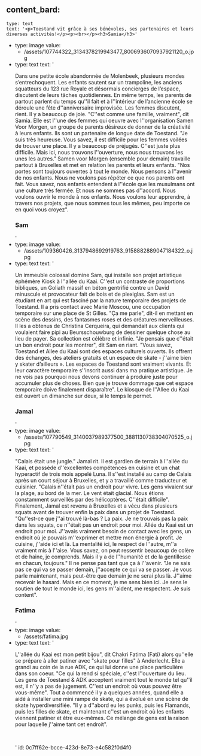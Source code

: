 content_bard:
  -
    type: text
    text: '<p>Toestand vit grâce à ses bénévoles, ses partenaires et leurs diverses activités!</p><p><br></p><h3>Samia</h3>'
  -
    type: image
    value:
      - /assets/107744322_3134378219943477_8006936070937921120_o.jpg
  -
    type: text
    text: '<p>Dans une petite école abandonnée de Molenbeek, plusieurs mondes s’entrechoquent. Les enfants sautent sur un trampoline, les anciens squatteurs du 123 rue Royale et désormais concierges de l’espace, discutent de leurs tâches quotidiennes. En même temps, les parents de partout parlent du temps qu''il fait et à l''intérieur de l’ancienne école se déroule une fête d''anniversaire improvisée. Les femmes discutent, rient. Il y a beaucoup de joie. "C''est comme une famille, vraiment", dit Samia. Elle est l''une des femmes qui oeuvre avec l''organisation Samen Voor Morgen, un groupe de parents désireux de donner de la créativité à leurs enfants. Ils sont un partenaire de longue date de Toestand. "Je suis très heureuse. Vous savez, il est difficile pour les femmes voilées de trouver une place. Il y a beaucoup de préjugés. C''est juste plus difficile. Mais ici, nous trouvons l''ouverture, nous nous trouvons les unes les autres." Samen voor Morgen (ensemble pour demain) travaille partout à Bruxelles et met en relation les parents et leurs enfants. "Nos portes sont toujours ouvertes à tout le monde. Nous pensons à l''avenir de nos enfants. Nous ne voulons pas répéter ce que nos parents ont fait. Vous savez, nos enfants entendent à l''école que les musulmans ont une culture très fermée. Et nous ne sommes pas d''accord. Nous voulons ouvrir le monde à nos enfants. Nous voulons leur apprendre, à travers nos projets, que nous sommes tous les mêmes, peu importe ce en quoi vous croyez".<br></p><h3>Sam</h3>'
  -
    type: image
    value:
      - /assets/109360426_3137948692919763_9158882889047184322_o.jpg
  -
    type: text
    text: '<p>Un immeuble colossal domine Sam, qui installe son projet artistique éphémère Kiosk à l''allée du Kaai. C''est un contraste de proportions bibliques, un Goliath massif en béton gentrifié contre un David minuscule et provocateur fait de bois et de plexiglas. Sam est un étudiant en art qui est fasciné par la nature temporaire des projets de Toestand. Il a pris contact avec Marie Moscou, une occupation temporaire sur une place de St Gilles. "Ça me parle", dit-il en mettant en scène des dessins, des fantasmes roses et des créatures merveilleuses. Il les a obtenus de Christina Cerqueira, qui demandait aux clients qui voulaient faire pipi au Beursschouwburg de dessiner quelque chose au lieu de payer. Sa collection est célèbre et infinie. "Je pensais que c''était un bon endroit pour les montrer", dit Sam en riant. "Vous savez, Toestand et Allee du Kaai sont des espaces culturels ouverts. Ils offrent des échanges, des ateliers gratuits et un espace de skate - j''aime bien y skater d’ailleurs ». Les espaces de Toestand sont vraiment vivants. Et leur caractère temporaire s''inscrit aussi dans ma pratique artistique. Je ne vois pas pourquoi nous devons continuer à produire juste pour accumuler plus de choses. Bien que je trouve dommage que cet espace temporaire doive finalement disparaître". Le kiosque de l''Allee du Kaai est ouvert un dimanche sur deux, si le temps le permet.<br></p><h3>Jamal</h3>'
  -
    type: image
    value:
      - /assets/107790549_3140037989377500_3881130738304070525_o.jpg
  -
    type: text
    text: '<p>"Calais était une jungle." Jamal rit. Il est gardien de terrain à l''allée du Kaai, et possède d''excellentes compétences en cuisine et un chat hyperactif de trois mois appelé Luna. Il s''est installé au camp de Calais après un court séjour à Bruxelles, et y a travaillé comme traducteur et cuisinier. "Calais n''était pas un endroit pour vivre. Les gens vivaient sur la plage, au bord de la mer. Le vent était glacial. Nous étions constamment surveillés par des hélicoptères. C''était difficile". Finalement, Jamal est revenu à Bruxelles et a vécu dans plusieurs squats avant de trouver enfin la paix dans un projet de Toestand. "Qu''est-ce que j''ai trouvé là-bas ? La paix. Je ne trouvais pas la paix dans les squats, ce n''était pas un endroit pour moi. Allée du Kaai est un endroit pour moi. J''avais vraiment besoin de contact avec les gens, un endroit où je pouvais m''exprimer et mettre mon énergie à profit. Je cuisine, j''aide ici et là. La mentalité ici, le respect de l''autre, m''a vraiment mis à l''aise. Vous savez, on peut ressentir beaucoup de colère et de haine, je comprends. Mais il y a de l''humanité et de la gentillesse en chacun, toujours." Il ne pense pas tant que ça à l''avenir. "Je ne sais pas ce qui va se passer demain, j''accepte ce qui va se passer. Je vous parle maintenant, mais peut-être que demain je ne serai plus là. J''aime recevoir le hasard. Mais en ce moment, je me sens bien ici. Je sens le soutien de tout le monde ici, les gens m''aident, me respectent. Je suis content".<br></p><h3>Fatima</h3>'
  -
    type: image
    value:
      - /assets/fatima.jpg
  -
    type: text
    text: '<p>L''allée du Kaai est mon petit bijou", dit Chakri Fatima (Fati) alors qu''elle se prépare à aller patiner avec "skate pour filles" à Anderlecht. Elle a grandi au coin de la rue ADK, ce qui lui donne une place particulière dans son coeur. "Ce qui la rend si spéciale, c''est l''ouverture du lieu. Les gens de Toestand &amp; ADK acceptent vraiment tout le monde tel qu''il est, il n''y a pas de jugement. C''est un endroit où vous pouvez être vous-même". Tout a commencé il y a quelques années, quand elle a aidé à installer une mini rampe de skate, qui a évolué en une scène de skate hyperdiversifiée. "Il y a d''abord eu les punks, puis les Flamands, puis les filles de skate, et maintenant c''est un endroit où les enfants viennent patiner et être eux-mêmes. Ce mélange de gens est la raison pour laquelle j''aime tant cet endroit".<br></p><p><br></p>'
id: 0c7ff62e-bcce-423d-8e73-e4c582f0d4f0
